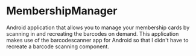 # MembershipManager
Android application that allows you to manage your membership cards by scanning in and recreating the barcodes on demand. This application makes use of the barcodescanner app for Android so that I didn't have to recreate a barcode scanning component.
